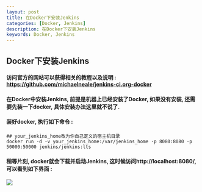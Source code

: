 ```yaml
---
layout: post  
title: 在Docker下安装Jenkins  
categories: [Docker, Jenkins]  
description: 在Docker下安装Jenkins  
keywords: Docker, Jenkins  
---
```


## Docker下安装Jenkins

#### 访问官方的网站可以获得相关的教程以及说明 : https://github.com/michaelneale/jenkins-ci.org-docker

#### 在Docker中安装Jenkins, 前提是机器上已经安装了Docker, 如果没有安装, 还需要先装一下docker, 具体安装办法这里就不说了.

#### 装好docker, 执行如下命令 : 
```
## your_jenkins_home改为你自己定义的宿主机目录
docker run -d -v your_jenkins_home:/var/jenkins_home -p 8080:8080 -p 50000:50000 jenkins/jenkins:lts
```

#### 稍等片刻, docker就会下载并启动Jenkins, 这时候访问http://localhost:8080/, 可以看到如下界面 :  

![](https://taojintianxia.github.io/images/posts/docker/Docker_jenkins_1.jpg) 
